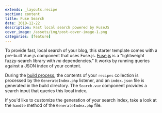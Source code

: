 ```yaml
---
extends: _layouts.recipe
section: content
title: Fuse Search
date: 2018-12-22
description: Fast local search powered by FuseJS
cover_image: /assets/img/post-cover-image-1.png
categories: [feature]
---
```


To provide fast, local search of your blog, this starter template comes with a pre-built Vue.js component that uses Fuse.js. [Fuse.js](http://fusejs.io/) is a "lightweight fuzzy-search library with _no_ dependencies." It works by running queries against a JSON index of your content.

During the [build process](http://jigsaw.tighten.co/docs/building-and-previewing/), the contents of your `recipes` collection is processed by the `GenerateIndex.php` listener, and an `index.json` file is generated in the build directory. The `Search.vue` component provides a search input that queries this local index.

If you'd like to customize the generation of your search index, take a look at the `handle` method of the `GenerateIndex.php` file.

